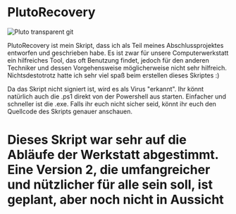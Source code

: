 # PlutoRecovery
![Pluto transparent git](https://github.com/event173/Powershell-Tools/assets/147558920/2cd90ea9-ebbe-420b-9efb-b324bf843b29)



PlutoRecovery ist mein Skript, dass ich als Teil meines Abschlussprojektes entworfen und geschrieben habe.
Es ist zwar für unsere Computerwerkstatt ein hilfreiches Tool, das oft Benutzung findet, jedoch für den anderen Techniker und dessen Vorgehensweise möglicherweise nicht sehr hilfreich.
Nichtsdestotrotz hatte ich sehr viel spaß beim erstellen dieses Skriptes :)

Da das Skript nicht signiert ist, wird es als Virus "erkannt". Ihr könnt natürlich auch die .ps1 direkt von der Powershell aus starten. Einfacher und schneller ist die .exe.
Falls ihr euch nicht sicher seid, könnt ihr euch den Quellcode des Skripts genauer anschauen.


# Dieses Skript war sehr auf die Abläufe der Werkstatt abgestimmt. Eine Version 2, die umfangreicher und nützlicher für alle sein soll, ist geplant, aber noch nicht in Aussicht
